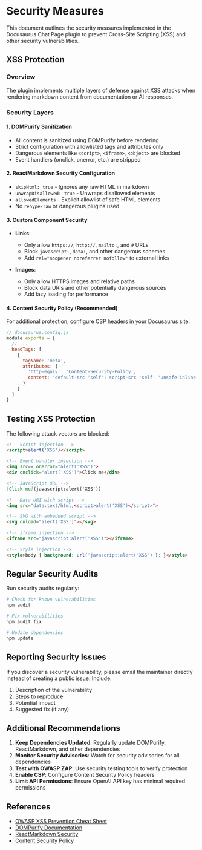 # Security Measures

This document outlines the security measures implemented in the Docusaurus Chat Page plugin to prevent Cross-Site Scripting (XSS) and other security vulnerabilities.

## XSS Protection

### Overview
The plugin implements multiple layers of defense against XSS attacks when rendering markdown content from documentation or AI responses.

### Security Layers

#### 1. DOMPurify Sanitization
- All content is sanitized using DOMPurify before rendering
- Strict configuration with allowlisted tags and attributes only
- Dangerous elements like `<script>`, `<iframe>`, `<object>` are blocked
- Event handlers (onclick, onerror, etc.) are stripped

#### 2. ReactMarkdown Security Configuration
- `skipHtml: true` - Ignores any raw HTML in markdown
- `unwrapDisallowed: true` - Unwraps disallowed elements
- `allowedElements` - Explicit allowlist of safe HTML elements
- No `rehype-raw` or dangerous plugins used

#### 3. Custom Component Security
- **Links**: 
  - Only allow `https://`, `http://`, `mailto:`, and `#` URLs
  - Block `javascript:`, `data:`, and other dangerous schemes
  - Add `rel="noopener noreferrer nofollow"` to external links
  
- **Images**:
  - Only allow HTTPS images and relative paths
  - Block data URIs and other potentially dangerous sources
  - Add lazy loading for performance

#### 4. Content Security Policy (Recommended)
For additional protection, configure CSP headers in your Docusaurus site:

```javascript
// docusaurus.config.js
module.exports = {
  // ...
  headTags: [
    {
      tagName: 'meta',
      attributes: {
        'http-equiv': 'Content-Security-Policy',
        content: "default-src 'self'; script-src 'self' 'unsafe-inline'; style-src 'self' 'unsafe-inline'; img-src 'self' https: data:; font-src 'self' data:;"
      }
    }
  ]
}
```

## Testing XSS Protection

The following attack vectors are blocked:

```markdown
<!-- Script injection -->
<script>alert('XSS')</script>

<!-- Event handler injection -->
<img src=x onerror="alert('XSS')">
<div onclick="alert('XSS')">Click me</div>

<!-- JavaScript URL -->
[Click me](javascript:alert('XSS'))

<!-- Data URI with script -->
<img src="data:text/html,<script>alert('XSS')</script>">

<!-- SVG with embedded script -->
<svg onload="alert('XSS')"></svg>

<!-- iframe injection -->
<iframe src="javascript:alert('XSS')"></iframe>

<!-- Style injection -->
<style>body { background: url('javascript:alert("XSS")'); }</style>
```

## Regular Security Audits

Run security audits regularly:

```bash
# Check for known vulnerabilities
npm audit

# Fix vulnerabilities
npm audit fix

# Update dependencies
npm update
```

## Reporting Security Issues

If you discover a security vulnerability, please email the maintainer directly instead of creating a public issue. Include:

1. Description of the vulnerability
2. Steps to reproduce
3. Potential impact
4. Suggested fix (if any)

## Additional Recommendations

1. **Keep Dependencies Updated**: Regularly update DOMPurify, ReactMarkdown, and other dependencies
2. **Monitor Security Advisories**: Watch for security advisories for all dependencies
3. **Test with OWASP ZAP**: Use security testing tools to verify protection
4. **Enable CSP**: Configure Content Security Policy headers
5. **Limit API Permissions**: Ensure OpenAI API key has minimal required permissions

## References

- [OWASP XSS Prevention Cheat Sheet](https://cheatsheetseries.owasp.org/cheatsheets/Cross_Site_Scripting_Prevention_Cheat_Sheet.html)
- [DOMPurify Documentation](https://github.com/cure53/DOMPurify)
- [ReactMarkdown Security](https://github.com/remarkjs/react-markdown#security)
- [Content Security Policy](https://developer.mozilla.org/en-US/docs/Web/HTTP/CSP)
